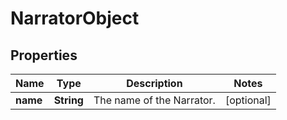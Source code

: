 # NarratorObject

## Properties
Name | Type | Description | Notes
------------ | ------------- | ------------- | -------------
**name** | **String** | The name of the Narrator.  |  [optional]

